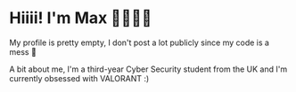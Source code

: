 # Hiiii! I'm Max 💁🏽‍♂️✨

My profile is pretty empty, I don't post a lot publicly since my code is a mess 🍝

A bit about me, I'm a third-year Cyber Security student from the UK and I'm currently obsessed with VALORANT :)
